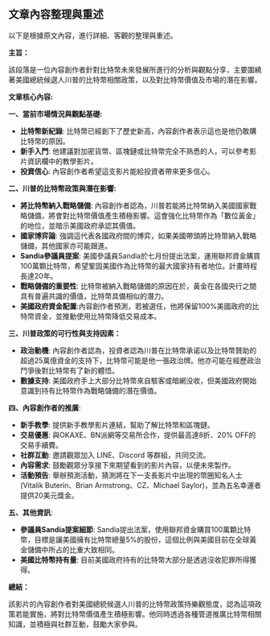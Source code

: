 ## 文章內容整理與重述

以下是根據原文內容，進行詳細、客觀的整理與重述。

**主旨：**

該段落是一位內容創作者針對比特幣未來發展所進行的分析與觀點分享，主要圍繞著美國總統候選人川普的比特幣相關政策，以及對比特幣價值及市場的潛在影響。

**文章核心內容:**

**一、當前市場情況與觀點基礎:**

*   **比特幣新紀錄**: 比特幣已經創下了歷史新高，內容創作者表示這也是他仍敢購比特幣的原因。
*   **新手入門**: 他建議對加密貨幣、區塊鏈或比特幣完全不熟悉的人，可以參考影片資訊欄中的教學影片。
*   **投資信心**:  內容創作者希望這支影片能給投資者帶來更多信心。

**二、川普的比特幣政策與潛在影響:**

*   **將比特幣納入戰略儲備**:  內容創作者認為，川普若能將比特幣納入美國國家戰略儲備，將會對比特幣價值產生積極影響。這會強化比特幣作為「數位黃金」的地位，並暗示美國政府承認其價值。
*   **國家博弈論**: 強調這代表各國政府間的博弈，如果美國帶頭將比特幣納入戰略儲備，其他國家亦可能跟進。
*    **Sandia參議員提案**: 美國參議員Sandia於七月份提出法案，運用聯邦資金購買100萬顆比特幣，希望鞏固美國作為比特幣的最大國家持有者地位。計畫時程長達20年。
*   **戰略儲備的重要性**: 比特幣被納入戰略儲備的原因在於，黃金在各國央行之間具有普遍共識的價值，比特幣具備相似的潛力。
*    **美國政府資金配置**:內容創作者預測，若被選任，他將保留100%美國政府的比特幣資金，並推動使用比特幣降低交易成本。

**三、川普政策的可行性與支持因素：**

*   **政治動機**: 內容創作者認為，投資者認為川普在比特幣承诺以及比特幣贊助的超過25萬億資金的支持下，比特幣可能是他一張政治牌。他亦可能在經歷政治鬥爭後對比特幣有了新的體悟。
*  **數據支持**: 美國政府手上大部分比特幣來自駭客或暗網没收，但美國政府開始意識到持有比特幣作為戰略儲備的潛在價值。

**四、內容創作者的推廣**:

*   **新手教學**: 提供新手教學影片連結，幫助了解比特幣和區塊鏈。
*   **交易優惠**:  與OKAXE、BN派網等交易所合作，提供最高達8折、20% OFF的交易手續費。
*   **社群互動**:  邀請觀眾加入 LINE、Discord 等群組，共同交流。
*   **內容需求**:  鼓勵觀眾分享接下來期望看到的影片內容，以便未來製作。
*   **活動預告**: 舉辦預測活動，猜測將在下一支長影片中出現的幣圈知名人士(Vitalik Buterin、Brian Armstrong、CZ、Michael Saylor)，並為五名幸運者提供20美元獎金。

**五、其他資訊**:

*  **參議員Sandia提案細節**: Sandia提出法案，使用聯邦資金購買100萬顆比特幣，目標是讓美國擁有比特幣總量5%的股份，這個比例與美國目前在全球黃金儲備中所占的比重大致相同。
*  **美國比特幣持有量**: 目前美國政府持有的比特幣大部分是透過沒收犯罪所得獲得。

**總結：**

該影片的內容創作者對美國總統候選人川普的比特幣政策持樂觀態度，認為這項政策若能實施，將對比特幣價值產生積極影響。他同時透過各種管道推廣比特幣相關知識，並積極與社群互動，鼓勵大家參與。